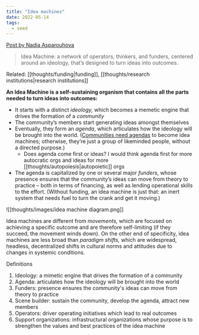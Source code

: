 ```yaml
---
title: "Idea machines"
date: 2022-05-14
tags:
  - seed
---
```


[Post by Nadia Asparouhova](https://nadia.xyz/idea-machines)

> Idea Machine: a network of operators, thinkers, and funders, centered around an ideology, that’s designed to turn ideas into outcomes.

Related: [[thoughts/funding|funding]], [[thoughts/research institutions|research institutions]]

**An Idea Machine is a self-sustaining organism that contains all the parts needed to turn ideas into outcomes:**

- It starts with a distinct *ideology,* which becomes a memetic engine that drives the formation of a *community*
- The community’s members start generating ideas amongst themselves
- Eventually, they form an *agenda*, which articulates how the ideology will be brought into the world. ([Communities need agendas](https://nayafia.substack.com/p/27-friend-groups) to become idea machines; otherwise, they’re just a group of likeminded people, without a directed purpose.)
  - Does agenda come first or ideas? I would think agenda first for more autocratic orgs and ideas for more [[thoughts/autopoiesis|autopoietic]] orgs
- The agenda is capitalized by one or several major *funders*, whose presence ensures that the community’s ideas can move from theory to practice – both in terms of financing, as well as lending operational skills to the effort. (Without funding, an idea machine is just that: an inert system that needs fuel to turn the crank and get it moving.)

![[thoughts/images/idea machine diagram.png]]

Idea machines are different from *movements,* which are focused on achieving a specific outcome and are therefore self-limiting (if they succeed, the movement winds down). On the other end of specificity, idea machines are less broad than *paradigm shifts,* which are widespread, headless, decentralized shifts in cultural norms and attitudes due to changes in systemic conditions.

Definitions

1. Ideology: a mimetic engine that drives the formation of a community
2. Agenda: articulates how the ideology will be brought into the world
3. Funders: presence ensures the community's ideas can move from theory to practice
4. Scene builder: sustain the community, develop the agenda, attract new members
5. Operators: driver operating initiatives which lead to real outcomes
6. Support organizations: infrastructural organizations whose purpose is to strengthen the values and best practices of the idea machine
